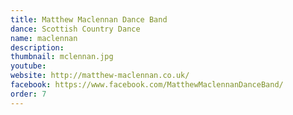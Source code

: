 ```yaml
---
title: Matthew Maclennan Dance Band
dance: Scottish Country Dance
name: maclennan
description:
thumbnail: mclennan.jpg
youtube: 
website: http://matthew-maclennan.co.uk/
facebook: https://www.facebook.com/MatthewMaclennanDanceBand/ 
order: 7
---
```

